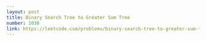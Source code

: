 ```yaml
---
layout: post
title: Binary Search Tree to Greater Sum Tree
number: 1038
link: https://leetcode.com/problems/binary-search-tree-to-greater-sum-tree
---
```

